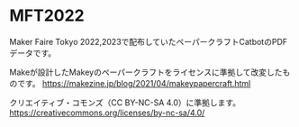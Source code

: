 # MFT2022
Maker Faire Tokyo 2022,2023で配布していたペーパークラフトCatbotのPDFデータです。

Makeが設計したMakeyのペーパークラフトをライセンスに準拠して改変したものです。
https://makezine.jp/blog/2021/04/makeypapercraft.html

クリエイティブ・コモンズ（CC BY-NC-SA 4.0）に準拠します。
https://creativecommons.org/licenses/by-nc-sa/4.0/
